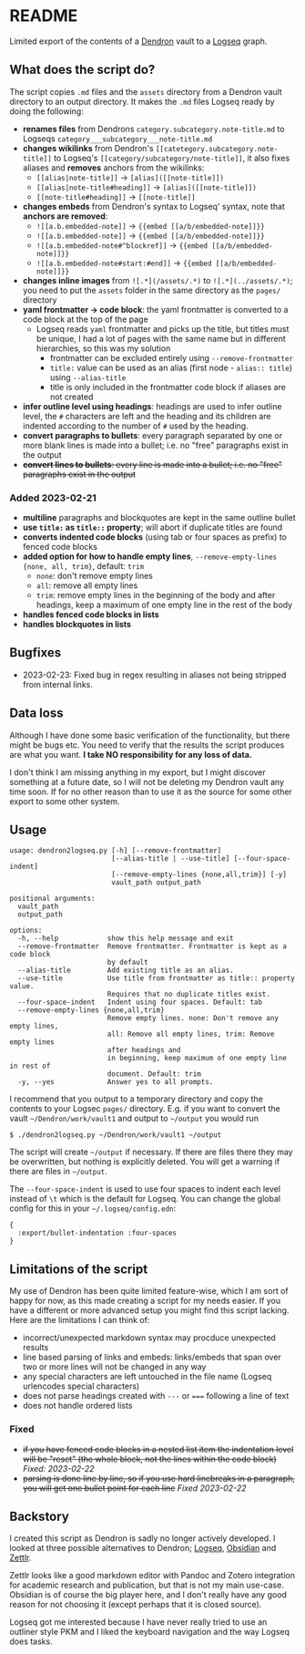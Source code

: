 # README

Limited export of the contents of a [Dendron](https://www.dendron.so) vault to a [Logseq](https://logseq.com) graph.


## What does the script do?

The script copies `.md` files and the `assets` directory from a Dendron vault directory to an output directory. It makes the `.md` files Logseq ready by doing the following:

- **renames files** from Dendrons `category.subcategory.note-title.md` to Logseqs `category___subcategory___note-title.md`
- **changes wikilinks** from Dendron's `[[catetegory.subcategory.note-title]]` to Logseq's `[[category/subcategory/note-title]]`, it also fixes aliases and **removes** anchors from the wikilinks:
    - `[[alias|note-title]]` -> `[alias]([[note-title]])`
    - `[[alias|note-title#heading]]` -> `[alias]([[note-title]])`
    - `[[note-title#heading]]` -> `[[note-title]]`
- **changes embeds** from Dendron's syntax to Logseq' syntax, note that **anchors are removed**:
    - `![[a.b.embedded-note]]` -> `{{embed [[a/b/embedded-note]]}}`
    - `![[a.b.embedded-note]]` -> `{{embed [[a/b/embedded-note]]}}`
    - `![[a.b.embedded-note#^blockref]]` -> `{{embed [[a/b/embedded-note]]}}`
    - `![[a.b.embedded-note#start:#end]]` -> `{{embed [[a/b/embedded-note]]}}`
- **changes inline images** from `![.*](/assets/.*)` to `![.*](../assets/.*)`; you need to put the `assets` folder in the same directory as the `pages/` directory
- **yaml frontmatter -> code block**: the yaml frontmatter is converted to a code block at the top of the page
    - Logseq reads `yaml` frontmatter and picks up the title, but titles must be unique, I had a lot of pages with the same name but in different hierarchies, so this was my solution
        - frontmatter can be excluded entirely using `--remove-frontmatter`
        - `title:` value can be used as an alias (first node - `alias:: title`) using `--alias-title`
        - title is only included in the frontmatter code block if aliases are not created
- **infer outline level using headings**: headings are used to infer outline level, the `#` characters are left and the heading and its children are indented according to the number of `#` used by the heading.
- **convert paragraphs to bullets**: every paragraph separated by one or more blank lines is made into a bullet; i.e. no "free" paragraphs exist in the output
- ~~**convert lines to bullets**: every line is made into a bullet; i.e. no "free" paragraphs exist in the output~~


### Added 2023-02-21

- **multiline** paragraphs and blockquotes are kept in the same outline bullet
- **use `title:` as `title::` property**; will abort if duplicate titles are found
- **converts indented code blocks** (using tab or four spaces as prefix) to fenced code blocks
- **added option for how to handle empty lines**, `--remove-empty-lines {none, all, trim}`, default: `trim`
    - `none`: don't remove empty lines
    - `all`: remove all empty lines
    - `trim`: remove empty lines in the beginning of the body and after headings, keep a maximum of one empty line in the rest of the body
- **handles fenced code blocks in lists**
- **handles blockquotes in lists**


## Bugfixes

- 2023-02-23: Fixed bug in regex resulting in aliases not being stripped from internal links.


## Data loss

Although I have done some basic verification of the functionality, but there might be bugs etc. You need to verify that the results the script produces are what you want. **I take NO responsibility for any loss of data.**

I don't think I am missing anything in my export, but I might discover something at a future date, so I will not be deleting my Dendron vault any time soon. If for no other reason than to use it as the source for some other export to some other system.


## Usage

```
usage: dendron2logseq.py [-h] [--remove-frontmatter]
                         [--alias-title | --use-title] [--four-space-indent] 
                         [--remove-empty-lines {none,all,trim}] [-y]
                         vault_path output_path

positional arguments:
  vault_path
  output_path

options:
  -h, --help            show this help message and exit
  --remove-frontmatter  Remove frontmatter. Frontmatter is kept as a code block 
                        by default
  --alias-title         Add existing title as an alias.
  --use-title           Use title from frontmatter as title:: property value. 
                        Requires that no duplicate titles exist.
  --four-space-indent   Indent using four spaces. Default: tab
  --remove-empty-lines {none,all,trim}
                        Remove empty lines. none: Don't remove any empty lines, 
                        all: Remove all empty lines, trim: Remove empty lines 
                        after headings and
                        in beginning, keep maximum of one empty line in rest of 
                        document. Default: trim
  -y, --yes             Answer yes to all prompts.
```

I recommend that you output to a temporary directory and copy the contents to your Logsec `pages/` directory. E.g. if you want to convert the vault `~/Dendron/work/vault1` and output to `~/output` you would run

```
$ ./dendron2logseq.py ~/Dendron/work/vault1 ~/output
```

The script will create `~/output` if necessary. If there are files there they may be overwritten, but nothing is explicitly deleted. You will get a warning if there are files in `~/output`.

The `--four-space-indent` is used to use four spaces to indent each level instead of `\t` which is the default for Logseq. You can change the global config for this in your `~/.logseq/config.edn`:

```edn
{
  :export/bullet-indentation :four-spaces
}
```


## Limitations of the script

My use of Dendron has been quite limited feature-wise, which I am sort of happy for now, as this made creating a script for my needs easier. If you have a different or more advanced setup you might find this script lacking. Here are the limitations I can think of:

- incorrect/unexpected markdown syntax may procduce unexpected results
- line based parsing of links and embeds: links/embeds that span over two or more lines will not be changed in any way
- any special characters are left untouched in the file name (Logseq urlencodes special characters)
- does not parse headings created with `---` or `===` following a line of text
- does not handle ordered lists


### Fixed

- ~~if you have fenced code blocks in a nested list item the indentation level will be "reset" (the whole block, not the lines within the code block)~~ *Fixed: 2023-02-22*
- ~~parsing is done line by line, so if you use hard linebreaks in a paragraph, you will get one bullet point for each line~~ *Fixed 2023-02-22*


## Backstory

I created this script as Dendron is sadly no longer actively developed. I looked at three possible alternatives to Dendron; [Logseq](https://logseq.com), [Obsidian](https://obsidian.md/) and [Zettlr](https://www.zettlr.com/).

Zettlr looks like a good markdown editor with Pandoc and Zotero integration for academic research and publication, but that is not my main use-case. Obsidian is of course the big player here, and I don't really have any good reason for not choosing it (except perhaps that it is closed source).

Logseq got me interested because I have never really tried to use an outliner style PKM and I liked the keyboard navigation and the way Logseq does tasks.

